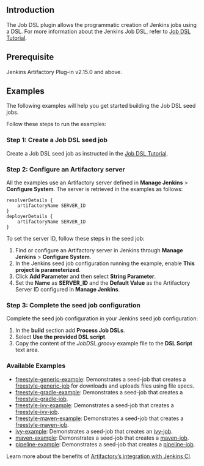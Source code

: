 ## Introduction
The Job DSL plugin allows the programmatic creation of Jenkins jobs using a DSL.
For more information about the Jenkins Job DSL, refer to [Job DSL Tutorial](https://github.com/jenkinsci/job-dsl-plugin/wiki/Tutorial---Using-the-Jenkins-Job-DSL).

## Prerequisite
Jenkins Artifactory Plug-in v2.15.0 and above.

## Examples
The following examples will help you get started building the Job DSL seed jobs.

Follow these steps to run the examples:

### Step 1: Create a Job DSL seed job
Create a Job DSL seed job as instructed in the [Job DSL Tutorial](https://github.com/jenkinsci/job-dsl-plugin/wiki/Tutorial---Using-the-Jenkins-Job-DSL).

### Step 2: Configure an Artifactory server
All the examples use an Artifactory server defined in **Manage Jenkins** > **Configure System**.
The server is retrieved in the examples as follows:
```
resolverDetails {
    artifactoryName SERVER_ID
}
deployerDetails {
    artifactoryName SERVER_ID
}
```
To set the server ID, follow these steps in the seed job:
1. Find or configure an Artifactory server in Jenkins through **Manage Jenkins** > **Configure System**.
2. In the Jenkins seed job configuration running the example, enable **This project is parameterized**.
3. Click **Add Parameter** and then select **String Parameter**.
4. Set the **Name** as **SERVER_ID** and the **Default Value** as the Artifactory Server ID configured in **Manage Jenkins**.

### Step 3: Complete the seed job configuration
Complete the seed job configuration in your Jenkins seed job configuration:
1. In the **build** section add **Process Job DSLs**.
2. Select **Use the provided DSL script**.
3. Copy the content of the *JobDSL.groovy* example file to the **DSL Script** text area.

### Available Examples
* [freestyle-generic-example](freestyle-generic-example): Demonstrates a seed-job that creates a [freestyle-generic-job](https://www.jfrog.com/confluence/display/RTF/Jenkins+Artifactory+Plug-in#JenkinsArtifactoryPlug-in-ConfiguringGeneric(Freestyle)Builds) for downloads and uploads files using file specs.
* [freestyle-gradle-example](freestyle-gradle-example): Demonstrates a seed-job that creates a [freestyle-gradle-job](https://www.jfrog.com/confluence/display/RTF/Jenkins+Artifactory+Plug-in#JenkinsArtifactoryPlug-in-ConfiguringGradleBuilds).
* [freestyle-ivy-example](freestyle-ivy-example): Demonstrates a seed-job that creates a [freestyle-ivy-job](https://www.jfrog.com/confluence/display/RTF/Jenkins+Artifactory+Plug-in#JenkinsArtifactoryPlug-in-ConfiguringIvy-AntBuilds).
* [freestyle-maven-example](freestyle-maven-example): Demonstrates a seed-job that creates a [freestyle-maven-job](https://www.jfrog.com/confluence/display/RTF/Jenkins+Artifactory+Plug-in#JenkinsArtifactoryPlug-in-ConfiguringMaven2andMaven3Builds).
* [ivy-example](ivy-example): Demonstrates a seed-job that creates an [ivy-job](https://www.jfrog.com/confluence/display/RTF/Jenkins+Artifactory+Plug-in#JenkinsArtifactoryPlug-in-ConfiguringIvy-AntBuilds).
* [maven-example](maven-example): Demonstrates a seed-job that creates a [maven-job](https://www.jfrog.com/confluence/display/RTF/Jenkins+Artifactory+Plug-in#JenkinsArtifactoryPlug-in-ConfiguringMaven2andMaven3Builds).
* [pipeline-example](pipeline-example): Demonstrates a seed-job that creates a [pipeline-job](https://www.jfrog.com/confluence/display/RTF/Working+With+Pipeline+Jobs+in+Jenkins).

Learn more about the benefits of [Artifactory’s integration with Jenkins CI](https://jfrog.com/integration/jenkins-ci/).